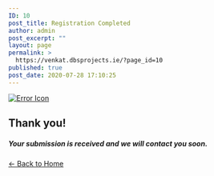 ```yaml
---
ID: 10
post_title: Registration Completed
author: admin
post_excerpt: ""
layout: page
permalink: >
  https://venkat.dbsprojects.ie/?page_id=10
published: true
post_date: 2020-07-28 17:10:25
---
```

<section id="top" class="text-center vertical-space-lg">
<div class="container">
<div class="logo"><a href="#"><img src="https://axetech.dev/event/wp-content/plugins/gather-add-ons/assets/img/check.png" alt="Error Icon" /></a></div>
<h1 class="headline">Thank you!</h1>
<h5 class="headline-support">Your submission is received and we will contact you soon.</h5>
</div>
</section>
<p class="text-center"><a class="btn btn-link" href="https://axetech.dev/event/"> ← Back to Home</a></p>
